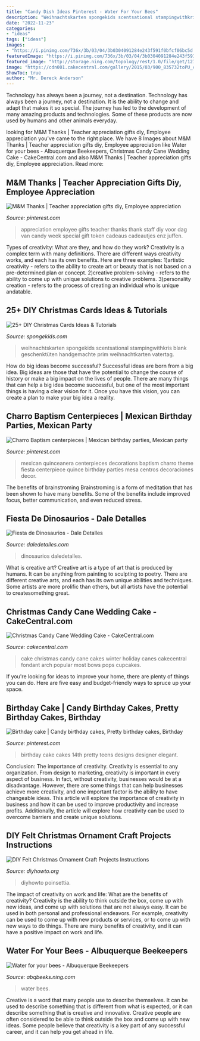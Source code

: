 ```yaml
---
title: "Candy Dish Ideas Pinterest - Water For Your Bees"
description: "Weihnachtskarten spongekids scentsational stampingwithkris blank geschenktüten handgemachte prim weihnachtkarten vatertag"
date: "2022-11-23"
categories:
- "ideas"
tags: ["ideas"]
images:
- "https://i.pinimg.com/736x/3b/03/04/3b0304091284e243f591f0bfcf06bc5d.jpg"
featuredImage: "https://i.pinimg.com/736x/3b/03/04/3b0304091284e243f591f0bfcf06bc5d.jpg"
featured_image: "http://storage.ning.com/topology/rest/1.0/file/get/1272829822?profile=original"
image: "https://cdn001.cakecentral.com/gallery/2015/03/900_835732toPU_christmas-candy-cane-wedding-cake.jpg"
ShowToc: true
author: "Mr. Dereck Anderson"
---
```



Technology has always been a journey, not a destination.
Technology has always been a journey, not a destination. It is the ability to change and adapt that makes it so special. The journey has led to the development of many amazing products and technologies. Some of these products are now used by humans and other animals everyday.

	

		
looking for M&amp;M Thanks | Teacher appreciation gifts diy, Employee appreciation you've came to the right place. We have 8 Images about M&amp;M Thanks | Teacher appreciation gifts diy, Employee appreciation like Water for your bees - Albuquerque Beekeepers, Christmas Candy Cane Wedding Cake - CakeCentral.com and also M&amp;M Thanks | Teacher appreciation gifts diy, Employee appreciation. Read more:
		
    
## M&amp;M Thanks | Teacher Appreciation Gifts Diy, Employee Appreciation

<img loading=lazy src="https://i.pinimg.com/736x/3b/03/04/3b0304091284e243f591f0bfcf06bc5d.jpg" onerror="this.onerror=null;this.src='https://tse3.mm.bing.net/th?id=OIP.NiXRdCDNOr9_nwLv4RTLdgHaJ3&amp;pid=15.1';" alt="M&amp;M Thanks | Teacher appreciation gifts diy, Employee appreciation">

_Source: pinterest.com_

>appreciation employee gifts teacher thanks thank staff diy voor dag van candy week special gift token cadeaus cadeautjes enz juffen. 

	

Types of creativity: What are they, and how do they work?
Creativity is a complex term with many definitions. There are different ways creativity works, and each has its own benefits. Here are three examples:
1)artistic creativity - refers to the ability to create art or beauty that is not based on a pre-determined plan or concept.
2)creative problem-solving - refers to the ability to come up with unique solutions to creative problems.
3)personality creation - refers to the process of creating an individual who is unique andatable.

    
## 25+ DIY Christmas Cards Ideas &amp; Tutorials

<img loading=lazy src="https://spongekids.com/wp-content/uploads/2016/10/diy-christmas-cards/4-diy-christmas-cards.jpg" onerror="this.onerror=null;this.src='https://tse3.mm.bing.net/th?id=OIP.Eaq7rt0qODG1Xpko_NNhHwHaKA&amp;pid=15.1';" alt="25+ DIY Christmas Cards Ideas &amp; Tutorials">

_Source: spongekids.com_

>weihnachtskarten spongekids scentsational stampingwithkris blank geschenktüten handgemachte prim weihnachtkarten vatertag. 

	

How do big ideas become successful?
Successful ideas are born from a big idea. Big ideas are those that have the potential to change the course of history or make a big impact on the lives of people. There are many things that can help a big idea become successful, but one of the most important things is having a clear vision for it. Once you have this vision, you can create a plan to make your big idea a reality.

    
## Charro Baptism Centerpieces | Mexican Birthday Parties, Mexican Party

<img loading=lazy src="https://i.pinimg.com/736x/a8/43/27/a843271b3b99b2c870e43b50c664ad4c.jpg" onerror="this.onerror=null;this.src='https://tse4.mm.bing.net/th?id=OIP.1vgJJFFhicY6rEWfEZkzTQHaJ3&amp;pid=15.1';" alt="Charro Baptism centerpieces | Mexican birthday parties, Mexican party">

_Source: pinterest.com_

>mexican quinceanera centerpieces decorations baptism charro theme fiesta centerpiece quince birthday parties mesa centros decoraciones decor. 

	

The benefits of brainstroming
Brainstroming is a form of meditation that has been shown to have many benefits. Some of the benefits include improved focus, better communication, and even reduced stress.

    
## Fiesta De Dinosaurios - Dale Detalles

<img loading=lazy src="https://i0.wp.com/www.daledetalles.com/wp-content/uploads/2016/02/21-12.jpg" onerror="this.onerror=null;this.src='https://tse4.mm.bing.net/th?id=OIP.f8lHzHxzVsad0Dpf4zjs5gHaLK&amp;pid=15.1';" alt="Fiesta de Dinosaurios - Dale Detalles">

_Source: daledetalles.com_

>dinosaurios daledetalles. 

	

What is creative art?
Creative art is a type of art that is produced by humans. It can be anything from painting to sculpting to poetry. There are different creative arts, and each has its own unique abilities and techniques. Some artists are more prolific than others, but all artists have the potential to createsomething great.

    
## Christmas Candy Cane Wedding Cake - CakeCentral.com

<img loading=lazy src="https://cdn001.cakecentral.com/gallery/2015/03/900_835732toPU_christmas-candy-cane-wedding-cake.jpg" onerror="this.onerror=null;this.src='https://tse1.mm.bing.net/th?id=OIP.02mqbPmK4DxRUPjKVxhQPwHaJ4&amp;pid=15.1';" alt="Christmas Candy Cane Wedding Cake - CakeCentral.com">

_Source: cakecentral.com_

>cake christmas candy cane cakes winter holiday canes cakecentral fondant arch popular most bows pops cupcakes. 

	

If you're looking for ideas to improve your home, there are plenty of things you can do. Here are five easy and budget-friendly ways to spruce up your space.

    
## Birthday Cake | Candy Birthday Cakes, Pretty Birthday Cakes, Birthday

<img loading=lazy src="https://i.pinimg.com/736x/1b/b3/fa/1bb3fa7f80605a004fae81bcb3b9e694.jpg" onerror="this.onerror=null;this.src='https://tse2.mm.bing.net/th?id=OIP.CZUcR23d3f2qUE3hvQkhXgHaLM&amp;pid=15.1';" alt="Birthday cake | Candy birthday cakes, Pretty birthday cakes, Birthday">

_Source: pinterest.com_

>birthday cake cakes 14th pretty teens designs designer elegant. 

	

Conclusion: The importance of creativity.
Creativity is essential to any organization. From design to marketing, creativity is important in every aspect of business. In fact, without creativity, businesses would be at a disadvantage. However, there are some things that can help businesses achieve more creativity, and one important factor is the ability to have changeable ideas. 
This article will explore the importance of creativity in business and how it can be used to improve productivity and increase profits. Additionally, the article will explore how creativity can be used to overcome barriers and create unique solutions.

    
## DIY Felt Christmas Ornament Craft Projects Instructions

<img loading=lazy src="https://www.diyhowto.org/wp-content/uploads/DIYHowto-DIY-Felt-Christmas-Ornament-Craft-Projects-Instructions-20.jpg" onerror="this.onerror=null;this.src='https://tse2.mm.bing.net/th?id=OIP.JdSjzkkuskSg7ck6n6izRQHaRJ&amp;pid=15.1';" alt="DIY Felt Christmas Ornament Craft Projects Instructions">

_Source: diyhowto.org_

>diyhowto poinsettia. 

	

The impact of creativity on work and life: What are the benefits of creativity?
Creativity is the ability to think outside the box, come up with new ideas, and come up with solutions that are not always easy. It can be used in both personal and professional endeavors. For example, creativity can be used to come up with new products or services, or to come up with new ways to do things. There are many benefits of creativity, and it can have a positive impact on work and life.

    
## Water For Your Bees - Albuquerque Beekeepers

<img loading=lazy src="http://storage.ning.com/topology/rest/1.0/file/get/1272829822?profile=original" onerror="this.onerror=null;this.src='https://tse1.mm.bing.net/th?id=OIP.WMqpmUG8s8QWPQtvvjJW4gHaJ4&amp;pid=15.1';" alt="Water for your bees - Albuquerque Beekeepers">

_Source: abqbeeks.ning.com_

>water bees. 

	

Creative is a word that many people use to describe themselves. It can be used to describe something that is different from what is expected, or it can describe something that is creative and innovative. Creative people are often considered to be able to think outside the box and come up with new ideas. Some people believe that creativity is a key part of any successful career, and it can help you get ahead in life.

